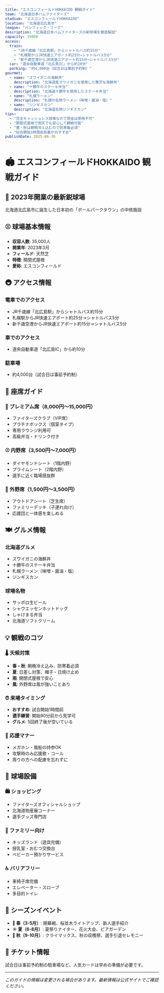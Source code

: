 ```yaml
---
title: "エスコンフィールドHOKKAIDO 観戦ガイド"
team: "北海道日本ハムファイターズ"
stadium: "エスコンフィールドHOKKAIDO"
location: "北海道北広島市"
league: "パシフィック・リーグ"
description: "北海道日本ハムファイターズの新球場を徹底解説"
capacity: 35000
access:
  train: 
    - "JR千歳線「北広島駅」からシャトルバス約15分"
    - "札幌駅からJR快速エアポート約25分→シャトルバス5分"
    - "新千歳空港からJR快速エアポート約15分→シャトルバス5分"
  car: "道央自動車道「北広島IC」から約10分"
  parking: "約4,000台（試合日は事前予約制）"
gourmet:
  - name: "ズワイガニの海鮮丼"
    description: "北海道産ズワイガニを使用した贅沢な海鮮丼"
  - name: "十勝牛のステーキ弁当"
    description: "北海道十勝牛を使用したステーキ弁当"
  - name: "札幌ラーメン"
    description: "札幌の名物ラーメン（味噌・醤油・塩）"
  - name: "ジンギスカン"
    description: "北海道名物ジンギスカン"
tips:
  - "完全キャッシュレス球場なので現金は使用不可"
  - "開閉式屋根で雨天でも安心して観戦可能"
  - "春・秋は朝晩冷え込むので防寒着必須"
  - "試合開始1時間前到着がおすすめ"
publishDate: 2025-06-30
---
```


# 🏟️ エスコンフィールドHOKKAIDO 観戦ガイド

## 🌟 2023年開業の最新鋭球場

北海道北広島市に誕生した日本初の「ボールパークタウン」の中核施設

## ⚾ 球場基本情報

- **収容人数**: 35,000人
- **開業年**: 2023年3月
- **フィールド**: 天然芝
- **特徴**: 開閉式屋根
- **愛称**: エスコンフィールド

## 🚇 アクセス情報

### 電車でのアクセス
- JR千歳線「北広島駅」からシャトルバス約15分
- 札幌駅からJR快速エアポート約25分→シャトルバス5分  
- 新千歳空港からJR快速エアポート約15分→シャトルバス5分

### 車でのアクセス
- 道央自動車道「北広島IC」から約10分

### 駐車場
- 約4,000台（試合日は事前予約制）

## 🎫 座席ガイド

### 💎 プレミアム席（8,000円〜15,000円）
- ファイターズクラブ（VIP席）
- プラチナボックス（個室タイプ）
- 専用ラウンジ利用可
- 高級弁当・ドリンク付き

### ⚾ 内野席（3,500円〜7,000円）
- ダイヤモンドシート（1階内野）
- プライムシート（2階内野）
- 選手に近く臨場感抜群

### 🌿 外野席（1,500円〜3,500円）
- アウトドアシート（芝生席）
- ファミリーデッキ（子連れ向け）
- 応援団と一体感を楽しめる

## 🍽️ グルメ情報

### 北海道グルメ
- ズワイガニの海鮮丼
- 十勝牛のステーキ弁当
- 札幌ラーメン（味噌・醤油・塩）
- ジンギスカン

### 球場名物
- サッポロ生ビール
- シャウエッセンホットドッグ
- しゃけまる弁当
- 北海道ソフトクリーム

## 💡 観戦のコツ

### 🌡️ 天候対策
- **春・秋**: 朝晩冷え込み、防寒着必須
- **夏**: 日差し対策、帽子・日焼け止め
- **雨**: 開閉式屋根で安心
- **風**: 外野席は風が強いことあり

### ⏰ 来場タイミング
- **おすすめ**: 試合開始1時間前
- **選手練習**: 開始90分前から見学可
- **グルメ**: 5回終了後が空いている

### 📣 応援マナー
- メガホン・風船の持参OK
- 攻撃時のみ応援歌・コール
- 周りの方への配慮を忘れずに

## 🏢 球場設備

### 🛍️ ショッピング
- ファイターズオフィシャルショップ
- 北海道物産展コーナー
- 選手グッズ専門店

### 👶 ファミリー向け
- キッズランド（遊具完備）
- 授乳室・おむつ交換台
- ベビーカー預かりサービス

### ♿ バリアフリー
- 車椅子席完備
- エレベーター・スロープ
- 多目的トイレ

## 🎉 シーズンイベント

- **🌸 春（3-5月）**: 開幕戦、桜並木ライトアップ、新人選手紹介
- **☀️ 夏（6-8月）**: 夏祭りナイター、花火大会、ビアガーデン
- **🍂 秋（9-10月）**: クライマックス、秋の収穫祭、選手引退セレモニー

## 🎫 チケット情報

試合日は事前予約制の駐車場など、人気カードは早めの準備が必要です。

---

*このガイドの情報は変更される場合があります。最新情報は公式サイトでご確認ください。*